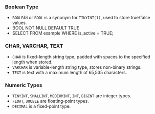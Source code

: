 ### Boolean Type 
  - `BOOLEAN` or `BOOL` is a synonym for `TINYINT(1)`, used to store true/false values.
  - BOOL NOT NULL DEFAULT TRUE
  - SELECT FROM example WHERE is_active = TRUE;
### CHAR, VARCHAR, TEXT
  - `CHAR` is fixed-length string type, padded with spaces to the specified length when stored.
  - `VARCHAR` is variable-length string type, stores non-binary strings.
  - `TEXT` is text with a maximum length of 65,535 characters.
### Numeric Types
  - `TINYINT`, `SMALLINT`, `MEDIUMINT`, `INT`, `BIGINT` are integer types.
  - `FLOAT`, `DOUBLE` are floating-point types.
  - `DECIMAL` is a fixed-point type.